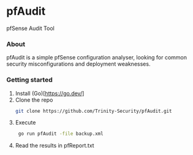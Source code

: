 # pfAudit
pfSense Audit Tool

### About
pfAudit is a simple pfSense configuration analyser, looking for common security misconfigurations and deployment weaknesses.

### Getting started
1. Install (Go)[https://go.dev/]
2. Clone the repo
   ```sh
   git clone https://github.com/Trinity-Security/pfAudit.git
   ```
3. Execute
   ```sh
    go run pfAudit -file backup.xml
   ```
4. Read the results in pfReport.txt